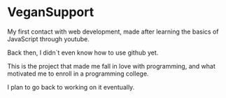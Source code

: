 # VeganSupport
My first contact with web development, made after learning the basics of JavaScript through youtube.

Back then, I didn`t even know how to use github yet.

This is the project that made me fall in love with programming, and what motivated me to enroll in a programming college.

I plan to go back to working on it eventually.


